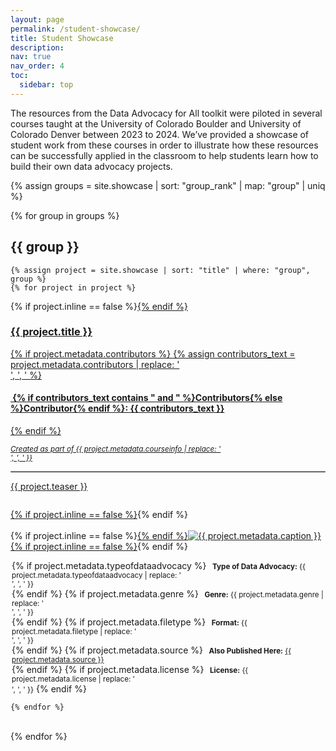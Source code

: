 ```yaml
---
layout: page
permalink: /student-showcase/
title: Student Showcase
description:
nav: true
nav_order: 4
toc:
  sidebar: top
---
```


<style>
  hr.rounded {
  border-top: 1px solid #bbb;
  border-radius: 1px;
}

</style>

The resources from the Data Advocacy for All toolkit were piloted in several courses taught at the University of Colorado Boulder and University of Colorado Denver between 2023 to 2024. We’ve provided a showcase of student work from these courses in order to illustrate how these resources can be successfully applied in the classroom to help students learn how to build their own data advocacy projects.

{% assign groups = site.showcase | sort: "group_rank" | map: "group" | uniq %}

{% for group in groups %}

<div class="projects">
	<h2 class="category"> {{ group }} </h2>
</div>

    {% assign project = site.showcase | sort: "title" | where: "group", group %}
    {% for project in project %}

<p>
    <div class="card {% if project.inline == false %}hoverable{% endif %}">
        <div class="row no-gutters">
            <div class="team col-sm-8 col-md-7">
                <div class="card-body">
                    {% if project.inline == false %}<a href="{{ project.url | relative_url }}">{% endif %}
                    <h3 class="card-title">{{ project.title }}</h3>
                    {% if project.metadata.contributors %}
			    {% assign contributors_text = project.metadata.contributors | replace: '<br />', ', ' %}
			    <h4 class="card-text">
				    <i class="fa-solid fa-people-group"></i>
				    <b>&nbsp;{% if contributors_text contains " and " %}Contributors{% else %}Contributor{% endif %}:</b> {{ contributors_text }}
			    </h4>
			    {% endif %}
                    <p class="card-text">
			    <small><i>Created as part of {{ project.metadata.courseinfo | replace: '<br />', ', ' }}</i></small><br></p>
			    <hr class="rounded">
			    <p class="card-text">
			    {{ project.teaser }}
			    <small><br><br></small>
                    </p>
                    {% if project.inline == false %}</a>{% endif %}
                </div></div>
		<div class="col-sm-4 col-md-5">
                <br>{% if project.inline == false %}<a href="{{ project.url | relative_url }}">{% endif %}<img src="{{ '/assets/img/' | append: project.metadata.image | relative_url }}" class="card-img img-fluid max-width: 80%" alt="{{ project.metadata.caption }}" />{% if project.inline == false %}</a>{% endif %}
                    <div class="card-body" style="margin: 2px;">
			<p class="card-text">
			{% if project.metadata.typeofdataadvocacy %}
                        <small class="test-muted"><i class="fa-solid fa-layer-group"></i><b>&nbsp; Type of Data Advocacy:</b> {{ project.metadata.typeofdataadvocacy | replace: '<br />', ', ' }}</small><br>
			{% endif %}
			{% if project.metadata.genre %}
			<small class="test-muted"><i class="fa-solid fa-bars-staggered"></i><b>&nbsp; Genre:</b> {{ project.metadata.genre | replace: '<br />', ', ' }}</small><br>
			{% endif %}
			{% if project.metadata.filetype %}
			<small class="test-muted"><i class="fa-solid fa-file"></i><b>&nbsp; Format:</b> {{ project.metadata.filetype | replace: '<br />', ', ' }}</small> <br>
			{% endif %}
			{% if project.metadata.source %}
			<small class="test-muted"><i class="fa-solid fa-link"></i><b>&nbsp; Also Published Here:</b> <a href="{{ project.metadata.source }}">{{ project.metadata.source }}</a></small><br>
			{% endif %}
			{% if project.metadata.license %}
			<small class="test-muted"><i class="fa-solid fa-quote-left"></i><b>&nbsp; License:</b> {{ project.metadata.license | replace: '<br />', ', ' }}</small> 
			{% endif %}
                    </p>
		    </div>
            </div>
            </div>
        </div>
</p>

    {% endfor %}

<br>
{% endfor %}
